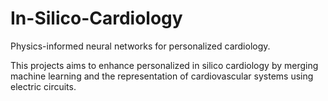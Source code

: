 # In-Silico-Cardiology
Physics-informed neural networks for personalized cardiology. 

This projects aims to enhance personalized in silico cardiology by merging machine learning and the representation of cardiovascular systems using electric circuits.
